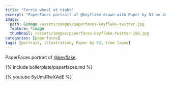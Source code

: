 ```yaml
---
title: "Ferris wheel at night"
excerpt: "PaperFaces portrait of @keyflake drawn with Paper by 53 on an iPad."
image: 
  path: &image /assets/images/paperfaces-keyflake-twitter.jpg 
  feature: *image
  thumbnail: /assets/images/paperfaces-keyflake-twitter-150.jpg
categories: [paperfaces]
tags: [portrait, illustration, Paper by 53, time lapse]
---
```


PaperFaces portrait of [@keyflake](https://twitter.com/keyflake).

{% include boilerplate/paperfaces.md %}

{% youtube 6yUmJRwXAdE %}
